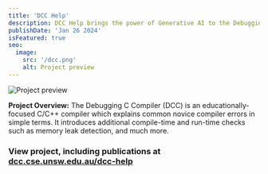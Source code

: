 ```yaml
---
title: 'DCC Help'
description: DCC Help brings the power of Generative AI to the Debugging C Compiler, utilising extra context to produce helpful, contextual explanations..
publishDate: 'Jan 26 2024'
isFeatured: true
seo:
  image:
    src: '/dcc.png'
    alt: Project preview
---
```


![Project preview](/dcc-help.png)

**Project Overview:**
The Debugging C Compiler (DCC) is an educationally-focused C/C++ compiler which explains common novice compiler errors in simple terms. It introduces additional compile-time and run-time checks such as memory leak detection, and much more.

### View project, including publications at [dcc.cse.unsw.edu.au/dcc-help](https://dcc.cse.unsw.edu.au/dcc-help)
